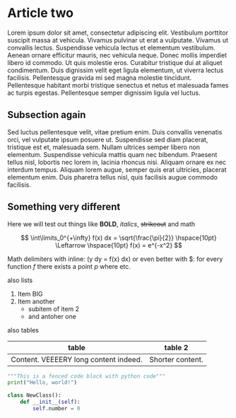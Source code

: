 # Article two
Lorem ipsum dolor sit amet, consectetur adipiscing elit.
Vestibulum porttitor suscipit massa at vehicula.
Vivamus pulvinar ut erat a vulputate.
Vivamus ut convallis lectus.
Suspendisse vehicula lectus et elementum vestibulum.
Aenean ornare efficitur mauris, nec vehicula neque.
Donec mollis imperdiet libero id commodo.
Ut quis molestie eros.
Curabitur tristique dui at aliquet condimentum.
Duis dignissim velit eget ligula elementum, ut viverra lectus facilisis.
Pellentesque gravida mi sed magna molestie tincidunt.
Pellentesque habitant morbi tristique senectus et netus et malesuada fames ac turpis egestas.
Pellentesque semper dignissim ligula vel luctus.


## Subsection again
Sed luctus pellentesque velit, vitae pretium enim.
Duis convallis venenatis orci, vel vulputate ipsum posuere ut.
Suspendisse sed diam placerat, tristique est et, malesuada sem.
Nullam ultrices semper libero non elementum.
Suspendisse vehicula mattis quam nec bibendum.
Praesent tellus nisl, lobortis nec lorem in, lacinia rhoncus nisi.
Aliquam ornare ex nec interdum tempus.
Aliquam lorem augue, semper quis erat ultricies, placerat elementum enim.
Duis pharetra tellus nisl, quis facilisis augue commodo facilisis.


## Something very different
Here we will test out things like __BOLD__, _italics_, ~~strikeout~~ and math

$$
\int\limits_0^{+\infty} f(x) dx = \sqrt{\frac{\pi}{2}} 
\hspace{10pt} \Leftarrow \hspace{10pt}
f(x) = e^{-x^2}
$$

Math delimiters with inline: 
\(y dy = f(x) dx\)
or even better with \$: for every function $f$ there exists a point $p$ where etc.

also lists

1. Item BIG
2. Item another
    - subitem of item 2
    - and antoher one

also tables

| table | table 2|
| ----- | ------ |
| Content. VEEEERY long content indeed. | Shorter content. |

```python
"""This is a fenced code block with python code"""
print("Hello, world!")

class NewClass():
    def __init__(self):
        self.number = 0
```


